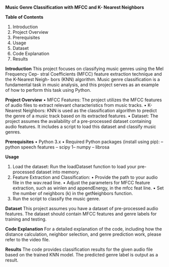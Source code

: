 **Music Genre Classification with MFCC and K-
Nearest Neighbors**

**Table of Contents**
1. Introduction
2. Project Overview
3. Prerequisites
4. Usage
5. Dataset
6. Code Explanation
7. Results
   
**Introduction**
This project focuses on classifying music genres using the Mel Frequency Cep-
stral Coefficients (MFCC) feature extraction technique and the K-Nearest Neigh-
bors (KNN) algorithm. Music genre classification is a fundamental task in music
analysis, and this project serves as an example of how to perform this task using
Python.

**Project Overview**
• MFCC Features: The project utilizes the MFCC features of audio files
to extract relevant characteristics from music tracks.
• K-Nearest Neighbors: KNN is used as the classification algorithm to
predict the genre of a music track based on its extracted features.
• Dataset: The project assumes the availability of a pre-processed dataset
containing audio features. It includes a script to load this dataset and
classify music genres.

**Prerequisites**
• Python 3.x
• Required Python packages (install using pip):
– python speech features
– scipy
1– numpy
– librosa

**Usage**
1. Load the dataset: Run the loadDataset function to load your pre-
processed dataset into memory.
2. Feature Extraction and Classification:
• Provide the path to your audio file in the wav.read line.
• Adjust the parameters for MFCC feature extraction, such as winlen
and appendEnergy, in the mfcc feat line.
• Set the number of neighbors (k) in the getNeighbors function.
3. Run the script to classify the music genre.
   
**Dataset**
This project assumes you have a dataset of pre-processed audio features. The
dataset should contain MFCC features and genre labels for training and testing.

**Code Explanation**
For a detailed explanation of the code, including how the distance calculation,
neighbor selection, and genre prediction work, please refer to the video file.

**Results**
The code provides classification results for the given audio file based on the
trained KNN model. The predicted genre label is output as a result.

